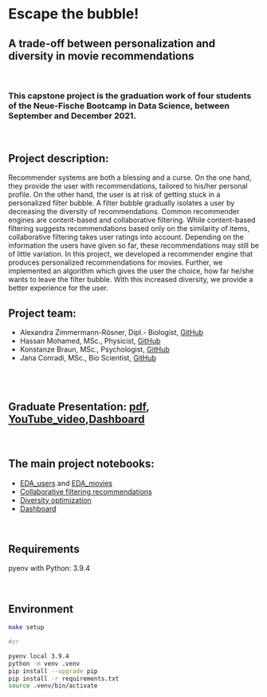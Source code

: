 



# Escape the bubble! 
## A trade-off between personalization and diversity in movie recommendations

<br>

### This capstone project is the graduation work of four students of the Neue-Fische Bootcamp in Data Science, between September and December 2021. 

<br>

## Project description:

Recommender systems are both a blessing and a curse. On the one hand, they provide the user with recommendations, tailored to his/her personal profile. On the other hand, the user is at risk of getting stuck in a personalized filter bubble.
A filter bubble gradually isolates a user by decreasing the diversity of recommendations.
Common recommender engines are content-based and collaborative filtering. While content-based filtering suggests recommendations based only on the similarity of items, collaborative filtering takes user ratings into account. Depending on the information the users have given so far, these recommendations may still be of little variation. 
In this project, we developed a recommender engine that produces personalized recommendations for movies. Further, we implemented an algorithm which gives the user the choice, how far he/she wants to leave the filter bubble. With this increased diversity, we provide a better experience for the user.



## Project team:
- Alexandra Zimmermann-Rösner, Dipl.- Biologist, [GitHub](https://github.com/AlexaZiRo/)
- Hassan Mohamed, MSc., Physicist, [GitHub](https://github.com/flux511/)
- Konstanze Braun, MSc., Psychologist, [GitHub](https://github.com/konni-b/)
- Jana Conradi, MSc.,  Bio Scientist, [GitHub](https://github.com/JanaConradi/) 



<br>


<br> 

## Graduate Presentation: [pdf](https://github.com/flux511/recommender-system-capstone/blob/main/presentation/Escape_the_bubble_presentation.pdf), [YouTube_video](https://www.youtube.com/watch?v=U-Fmn2jkK7w&t=834s),[Dashboard](https://dashboard-movie.herokuapp.com/)



<br>

## The main project notebooks:
- [EDA_users](https://github.com/flux511/recommender-system-capstone/blob/main/notebooks/1_EDA_Users.ipynb) and [EDA_movies](https://github.com/flux511/recommender-system-capstone/blob/main/notebooks/1_EDA_Movies.ipynb)
- [Collaborative filtering recommendations](https://github.com/flux511/recommender-system-capstone/blob/main/notebooks/6_top_n_recommendations.ipynb)
- [Diversity optimization](https://github.com/flux511/recommender-system-capstone/blob/main/notebooks/9b_optimizing_diversity.ipynb) 
- [Dashboard](https://github.com/flux511/recommender-system-capstone/blob/main/notebooks/8b_Dashboard.ipynb)  

<br>

## Requirements
pyenv with Python: 3.9.4

<br>

## Environment
```BASH
make setup 

#or 

pyenv local 3.9.4
python -m venv .venv
pip install --upgrade pip
pip install -r requirements.txt
source .venv/bin/activate
```
